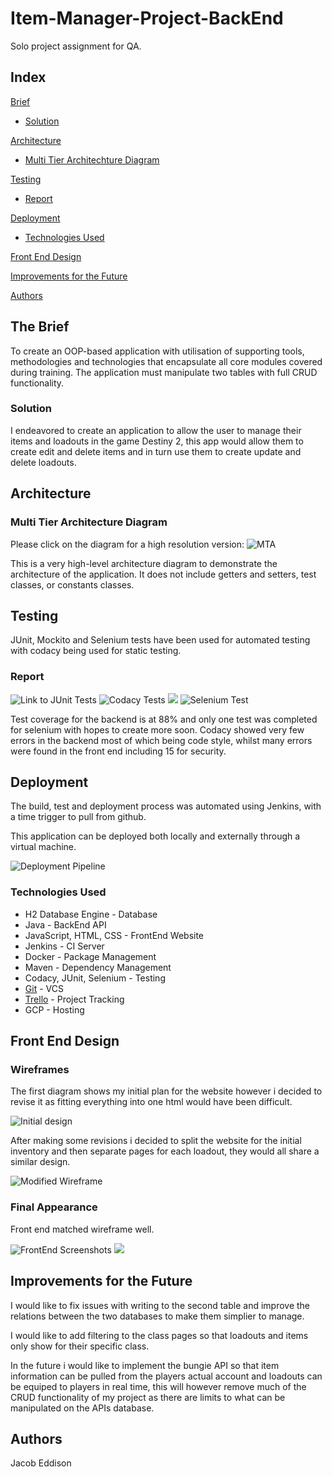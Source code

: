 # Item-Manager-Project-BackEnd

Solo project assignment for QA.

## Index
[Brief](#brief)
   * [Solution](#solution)
   
[Architecture](#architecture)
   * [Multi Tier Architechture Diagram](#mla)
	
[Testing](#testing)
   * [Report](#report)

     
[Deployment](#depl)
   * [Technologies Used](#tech)
     
[Front End Design](#FE)

[Improvements for the Future](#improve)

[Authors](#auth)

<a name="brief"></a>
## The Brief

To create an OOP-based application with utilisation of supporting tools, methodologies and technologies that encapsulate all core modules covered during training. The application must manipulate two tables with full CRUD functionality.

<a name="solution"></a>
### Solution

I endeavored to create an application to allow the user to manage their items and loadouts in the game Destiny 2, this app would allow them to create edit and delete items and in turn use them to create update and delete loadouts.

<a name="architecture"></a>
## Architecture

<a name="mla"></a>
### Multi Tier Architecture Diagram
Please click on the diagram for a high resolution version:
![MTA](/documents/UML_Diagram.png)

This is a very high-level architecture diagram to demonstrate the architecture of the application. It does not include getters and setters, test classes, or constants classes. 


<a name="testing"></a>
## Testing

JUnit, Mockito and Selenium tests have been used for automated testing with codacy being used for static testing.

<a name="report"></a>
### Report

![Link to JUnit Tests](/documents/JUnitTests.png)
![Codacy Tests](/documents/Codacy1.png)
![](/documents/Codacy2.png)
![Selenium Test](/documents/Selenium.png)

Test coverage for the backend is at 88% and only one test was completed for selenium with hopes to create more soon.
Codacy showed very few errors in the backend most of which being code style, whilst many errors were found in the front end including 15 for security.

<a name="depl"></a>
## Deployment

The build, test and deployment process was automated using Jenkins, with a time trigger to pull from github.

This application can be deployed both locally and externally through a virtual machine.

![Deployment Pipeline](/documents/Pipeline.png)
<a name="tech"></a>
### Technologies Used

* H2 Database Engine - Database
* Java - BackEnd API
* JavaScript, HTML, CSS - FrontEnd Website
* Jenkins - CI Server
* Docker - Package Management
* Maven - Dependency Management
* Codacy, JUnit, Selenium - Testing
* [Git](https://github.com/JacobEddison/Project-FrontEnd) - VCS
* [Trello](https://trello.com/b/8LMTInIm/solo-project) - Project Tracking
* GCP - Hosting

<a name="FE"></a>
## Front End Design
### Wireframes
The first diagram shows my initial plan for the website however i decided to revise it as fitting everything into one html would have been difficult.


![Initial design](/documents/Initial_Wireframe.jpeg)

After making some revisions i decided to split the website for the initial inventory and then separate pages for each loadout, they would all share a similar design.

![Modified Wireframe](/documents/Wireframe_Update.jpeg)

### Final Appearance

Front end matched wireframe well. 

![FrontEnd Screenshots](/documents/FrontEnd1.png)
![](/documents/FrontEnd2.png)

<a name="improve"></a>
## Improvements for the Future

I would like to fix issues with writing to the second table and improve the relations between the two databases to make them simplier to manage.

I would like to add filtering to the class pages so that loadouts and items only show for their specific class.

In the future i would like to implement the bungie API so that item information can be pulled from the players actual account and loadouts can be equiped to players in real time, this will however remove much of the CRUD functionality of my project as there are limits to what can be manipulated on the APIs database.

<a name="auth"></a>
## Authors

Jacob Eddison


